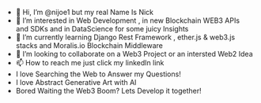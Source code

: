- 👋 Hi, I’m @nijoe1 but my real Name Is Nick
- 👀 I’m interested in Web Development , in new Blockchain WEB3 APIs and SDKs and in DataScience
for some juicy Insights 
- 🌱 I’m currently learning Django Rest Framework , ether.js & web3.js stacks and Moralis.io Blockchain Middleware
- 💞️ I’m looking to collaborate on a Web3 Project or an intersted Web2 Idea 
- 📫 How to reach me just click my linkedIn link
- I love Searching the Web  to  Answer my Questions!
- I love Abstract Generative Art with AI  
- Bored Waiting the Web3 Boom? Lets Develop it together!


